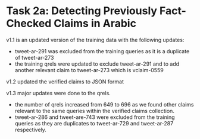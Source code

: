 # Task 2a: Detecting Previously Fact-Checked Claims in Arabic
v1.1 is an updated version of the training data with the following updates:
* tweet-ar-291 was excluded from the training queries as it is a duplicate of tweet-ar-273
* the training qrels were updated to exclude tweet-ar-291 and to add another relevant claim to tweet-ar-273 which is vclaim-0559

v1.2 updated the verified claims to JSON format

v1.3 major updates were done to the qrels.
* the number of qrels increased from 649 to 696 as we found other claims relevant to the same queries within the verified claims collection.
* tweet-ar-286 and tweet-are-743 were excluded from the training queries as they are duplicates to tweet-ar-729 and tweet-ar-287 respectively.